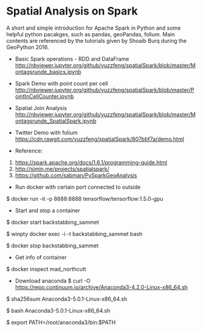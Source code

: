 # Spatial Analysis on Spark

A short and simple introduction for Apache Spark in Python and some helpful python pacakges, such as pandas, geoPandas, folium. Main contents are referenced by the tutorials given by Shoaib Burq during the GeoPython 2016.

- Basic Spark operations - RDD and DataFrame
  http://nbviewer.jupyter.org/github/yuzzfeng/spatialSpark/blob/master/Montagsrunde_basics.ipynb

- Spark Demo with point count per cell
  http://nbviewer.jupyter.org/github/yuzzfeng/spatialSpark/blob/master/PointInCellCounter.ipynb
  
- Spatial Join Analysis
  http://nbviewer.jupyter.org/github/yuzzfeng/spatialSpark/blob/master/Montagsrunde_SpatialSpark.ipynb

- Twitter Demo with folium
  https://cdn.rawgit.com/yuzzfeng/spatialSpark/807bbf7a/demo.html

    
- Reference:
1. https://spark.apache.org/docs/1.6.1/programming-guide.html
2. http://simin.me/projects/spatialspark/
3. https://github.com/sabman/PySparkGeoAnalysis



- Run docker with certain port connected to outside

$ docker run -it -p 8888:8888 tensorflow/tensorflow:1.5.0-gpu


- Start and stop a container

$ docker start backstabbing_sammet

$ winpty docker exec -i -t backstabbing_sammet bash

$ docker stop backstabbing_sammet

- Get info of container

$ docker inspect mad_northcutt

- Download anaconda
$ curl -O https://repo.continuum.io/archive/Anaconda3-4.2.0-Linux-x86_64.sh

$ sha256sum Anaconda3-5.0.1-Linux-x86_64.sh

$ bash Anaconda3-5.0.1-Linux-x86_64.sh

$ export PATH=/root/anaconda3/bin:$PATH

